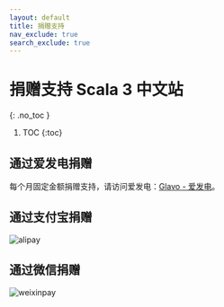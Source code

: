 ```yaml
---
layout: default
title: 捐赠支持
nav_exclude: true
search_exclude: true
---
```


# 捐赠支持 Scala 3 中文站
{: .no_toc }

1. TOC
{:toc}

## 通过爱发电捐赠

每个月固定金额捐赠支持，请访问爱发电：[Glavo - 爱发电](https://afdian.net/@Glavo)。

## 通过支付宝捐赠

![alipay](https://s2.ax1x.com/2020/02/04/1B9yFK.png)

## 通过微信捐赠

![weixinpay](https://s2.ax1x.com/2020/02/04/1B9ro6.png)

